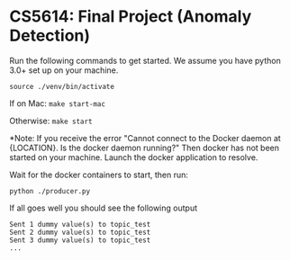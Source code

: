 ﻿# CS5614: Final Project (Anomaly Detection)

Run the following commands to get started. We assume you have python 3.0+ set up on your machine.

```source ./venv/bin/activate```

If on Mac:
```make start-mac```

Otherwise:
```make start```

*Note: If you receive the error "Cannot connect to the Docker daemon at {LOCATION}. Is the docker daemon running?" Then docker has not been started on your machine. Launch the docker application to resolve.

Wait for the docker containers to start, then run:

```python ./producer.py```

If all goes well you should see the following output
```
Sent 1 dummy value(s) to topic_test
Sent 2 dummy value(s) to topic_test
Sent 3 dummy value(s) to topic_test
...
```
